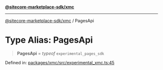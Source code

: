 [**@sitecore-marketplace-sdk/xmc**](../README.md)

***

[@sitecore-marketplace-sdk/xmc](../README.md) / PagesApi

# Type Alias: PagesApi

> **PagesApi** = *typeof* `experimental_pages_sdk`

Defined in: [packages/xmc/src/experimental\_xmc.ts:45](https://github.com/Sitecore/marketplace-sdk/blob/main/packages/xmc/src/experimental_xmc.ts#L45)
